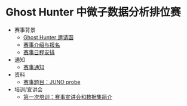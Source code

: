 # Ghost Hunter 中微子数据分析排位赛

- 赛事背景
  - [Ghost Hunter 邀请函](./data/invite.md)
  - [赛事介绍与报名](./data/intro.md)
  - [赛事日程安排](./data/schedule.md)
- 通知
  - [赛事通知](./data/notice.md)
- 资料
  - [赛事题目：JUNO probe](./data/gh2024.md)
- 培训/宣讲会
  - [第一次培训：赛事宣讲会和数据集简介](./data/briefing-and-data-set.md)
